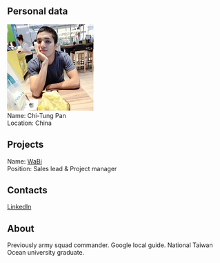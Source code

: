 ## Personal data
![chi-tung pan photo](photo/chi-tung_pan.jpg)  
Name:   Chi-Tung Pan  
Location: China  
## Projects 
Name: [WaBi](../projects/wabi.md)  
Position: Sales lead & Project manager   
## Contacts
[LinkedIn](https://www.linkedin.com/in/duomo-pan-pan-chi-tung-105960a2/)    
## About
Previously army squad commander. Google local guide. National Taiwan Ocean university graduate.
